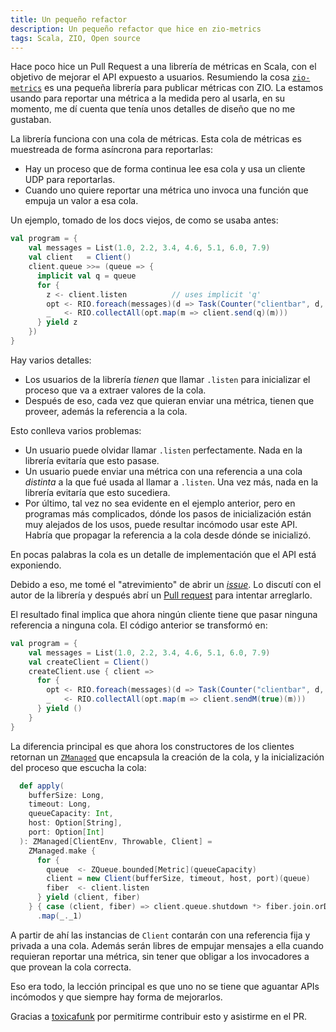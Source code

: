 ```yaml
---
title: Un pequeño refactor
description: Un pequeño refactor que hice en zio-metrics
tags: Scala, ZIO, Open source
---
```


Hace poco hice un Pull Request a una librería de métricas en Scala, con el objetivo de mejorar el API expuesto a usuarios.
Resumiendo la cosa [`zio-metrics`](https://github.com/zio/zio-metrics) es una pequeña librería para publicar métricas
con ZIO. La estamos usando para reportar una métrica a la medida pero al usarla, en su momento, me dí cuenta que
tenía unos detalles de diseño que no me gustaban. 

La librería funciona con una cola de métricas. Esta cola de métricas es muestreada de forma asíncrona para reportarlas:

- Hay un proceso que de forma continua lee esa cola y usa un cliente UDP para reportarlas.
- Cuando uno quiere reportar una métrica uno invoca una función que empuja un valor a esa cola.

Un ejemplo, tomado de los docs viejos, de como se usaba antes:

```scala
val program = {
    val messages = List(1.0, 2.2, 3.4, 4.6, 5.1, 6.0, 7.9)
    val client   = Client()
    client.queue >>= (queue => {
      implicit val q = queue
      for {
        z <- client.listen          // uses implicit 'q'
        opt <- RIO.foreach(messages)(d => Task(Counter("clientbar", d, 1.0, Seq.empty[Tag])))
        _   <- RIO.collectAll(opt.map(m => client.send(q)(m)))
      } yield z
    })
}
```

Hay varios detalles:

- Los usuarios de la librería _tienen_ que llamar `.listen` para inicializar el proceso que va a extraer valores de la cola.
- Después de eso, cada vez que quieran enviar una métrica, tienen que proveer, además la referencia a la cola.

Esto conlleva varios problemas:

- Un usuario puede olvidar llamar `.listen` perfectamente. Nada en la librería evitaría que esto pasase. 
- Un usuario puede enviar una métrica con una referencia a una cola _distinta_ a la que fué usada al llamar a `.listen`. Una vez más, nada en la librería evitaría que esto sucediera.
- Por último, tal vez no sea evidente en el ejemplo anterior, pero en programas más complicados, dónde los pasos de inicialización están muy alejados
de los usos, puede resultar incómodo usar este API. Habría que propagar la referencia a la cola desde dónde se inicializó.

En pocas palabras la cola es un detalle de implementación que el API está exponiendo.

Debido a eso, me tomé el "atrevimiento" de abrir un [_issue_](https://github.com/zio/zio-metrics/issues/52). Lo discutí con el autor de la librería y después abrí un [Pull request](https://github.com/zio/zio-metrics/pull/53) para intentar arreglarlo.

El resultado final implica que ahora ningún cliente tiene que pasar ninguna referencia a ninguna cola. El código anterior se transformó en:

```scala
val program = {
    val messages = List(1.0, 2.2, 3.4, 4.6, 5.1, 6.0, 7.9)
    val createClient = Client()
    createClient.use { client =>
      for {
        opt <- RIO.foreach(messages)(d => Task(Counter("clientbar", d, 1.0, Seq.empty[Tag])))
        _   <- RIO.collectAll(opt.map(m => client.sendM(true)(m)))
      } yield ()
    }
}
```

La diferencia principal es que ahora los constructores de los clientes retornan un [`ZManaged`](https://zio.dev/docs/datatypes/datatypes_managed) que encapsula la creación de la cola, y la inicialización del proceso que escucha la cola:

```scala
  def apply(
    bufferSize: Long,
    timeout: Long,
    queueCapacity: Int,
    host: Option[String],
    port: Option[Int]
  ): ZManaged[ClientEnv, Throwable, Client] =
    ZManaged.make {
      for {
        queue  <- ZQueue.bounded[Metric](queueCapacity)
        client = new Client(bufferSize, timeout, host, port)(queue)
        fiber  <- client.listen
      } yield (client, fiber)
    } { case (client, fiber) => client.queue.shutdown *> fiber.join.orDie }
      .map(_._1)
```

A partir de ahí las instancias de `Client` contarán con una referencia fija y privada a una cola. Además serán libres de empujar mensajes a ella cuando requieran reportar una métrica, sin tener que obligar a los invocadores a que provean la cola correcta.

Eso era todo, la lección principal es que uno no se tiene que aguantar APIs incómodos y que siempre hay forma de mejorarlos.

Gracias a [toxicafunk](https://github.com/toxicafunk) por permitirme contribuir esto y asistirme en el PR.